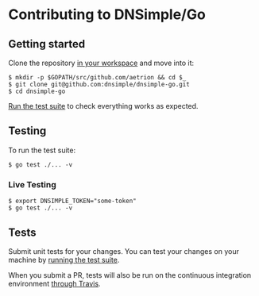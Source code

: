 # Contributing to DNSimple/Go

## Getting started

Clone the repository [in your workspace](https://golang.org/doc/code.html#Organization) and move into it:

```
$ mkdir -p $GOPATH/src/github.com/aetrion && cd $_
$ git clone git@github.com:dnsimple/dnsimple-go.git
$ cd dnsimple-go
```

[Run the test suite](#testing) to check everything works as expected.


## Testing

To run the test suite:

```shell
$ go test ./... -v
```

### Live Testing

```shell
$ export DNSIMPLE_TOKEN="some-token"
$ go test ./... -v
```


## Tests

Submit unit tests for your changes. You can test your changes on your machine by [running the test suite](#testing).

When you submit a PR, tests will also be run on the continuous integration environment [through Travis](https://travis-ci.org/dnsimple/dnsimple-go).

